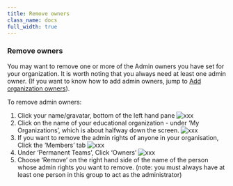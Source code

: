 ```yaml
---
title: Remove owners
class_name: docs
full_width: true
---
```


### Remove owners
You may want to remove one or more of the Admin owners you have set for your organization. It is worth noting that you always need at least one admin owner. (If you want to know how to add admin owners, jump to [Add organization owners](docs/teacher/create/addteachers)).

To remove admin owners:

1. Click your name/gravatar, bottom of the left hand pane
![xxx](/img/docs/xxxx.png)
1. Click on the name of your  educational organization - under ‘My Organizations’, which is about halfway down the screen. 
![xxx](/img/docs/xxxx.png)
1. If you want to remove the admin rights of anyone in your organisation, Click the ‘Members’ tab
![xxx](/img/docs/xxxx.png)
1. Under ‘Permanent Teams’, Click ‘Owners’
![xxx](/img/docs/xxxx.png)
1. Choose ‘Remove’ on the right hand side of the name of the person whose admin rights you want to remove. (note: you must always have at least one person in this group to act as the administrator) 
